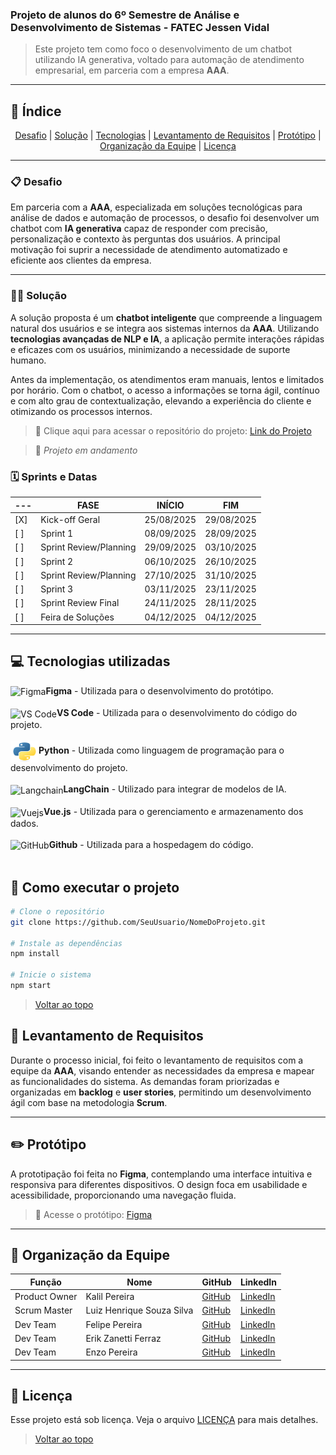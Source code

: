 ### Projeto de alunos do 6º Semestre de Análise e Desenvolvimento de Sistemas - FATEC Jessen Vidal

> Este projeto tem como foco o desenvolvimento de um chatbot utilizando IA generativa, voltado para automação de atendimento empresarial, em parceria com a empresa **AAA**.

---

## 📖 Índice 

<p align="center" dir="auto" name="topo">
    <a href="#desafio">Desafio</a> | 
    <a href="#solucao">Solução</a> | 
    <a href="#tecnologias">Tecnologias</a> | 
    <a href="#levantamento">Levantamento de Requisitos</a> |  
    <a href="#prototipo">Protótipo</a> | 
    <a href="#org-equipe">Organização da Equipe</a> | 
    <a href="#licença">Licença</a>
</p>

---

### 📋 Desafio

Em parceria com a **AAA**, especializada em soluções tecnológicas para análise de dados e automação de processos, o desafio foi desenvolver um chatbot com **IA generativa** capaz de responder com precisão, personalização e contexto às perguntas dos usuários. A principal motivação foi suprir a necessidade de atendimento automatizado e eficiente aos clientes da empresa.

---

### 👨‍💻 Solução

A solução proposta é um **chatbot inteligente** que compreende a linguagem natural dos usuários e se integra aos sistemas internos da **AAA**. Utilizando **tecnologias avançadas de NLP e IA**, a aplicação permite interações rápidas e eficazes com os usuários, minimizando a necessidade de suporte humano.

Antes da implementação, os atendimentos eram manuais, lentos e limitados por horário. Com o chatbot, o acesso a informações se torna ágil, contínuo e com alto grau de contextualização, elevando a experiência do cliente e otimizando os processos internos.

> 🔗 Clique aqui para acessar o repositório do projeto: [Link do Projeto](#)

> 🚧 *Projeto em andamento*

### 🗓️ Sprints e Datas

| --- | FASE                    | INÍCIO     | FIM        |
| --- |-------------------------|------------|------------|
| [X] | Kick-off Geral          | 25/08/2025 | 29/08/2025 |
| [ ] | Sprint 1                | 08/09/2025 | 28/09/2025 |
| [ ] | Sprint Review/Planning  | 29/09/2025 | 03/10/2025 |
| [ ] | Sprint 2                | 06/10/2025 | 26/10/2025 |
| [ ] | Sprint Review/Planning  | 27/10/2025 | 31/10/2025 |
| [ ] | Sprint 3                | 03/11/2025 | 23/11/2025 |
| [ ] | Sprint Review Final     | 24/11/2025 | 28/11/2025 |
| [ ] | Feira de Soluções       | 04/12/2025 | 04/12/2025 |
</div>

---

<!--

## User Stories

</div>

<details>
<summary><b>Sprint 1 - Protótipo Navegável [Conclusão: 30/03/2025]</span></b></summary>

| Rank | Prioridade | User Story | Estimativa | Sprint | Requisito do Parceiro | Critério de Aceitação | 
|------|------------|------------|------------|--------|-----------------------|------------------------|
| 1    | ALTA       | Eu, como usuário, desejo visualizar as telas principais do sistema. | 11 | 1 | RF3 | O sistema deve exibir as principais telas com navegação básica entre elas, permitindo fácil visualização de todos os componentes. |
| 2    | ALTA       | Eu, como usuário, desejo ter guias de acessos rápidos. | 12 | 1 | RF4 | As guias devem estar acessíveis a partir de qualquer tela, permitindo navegação ágil e prática para funcionalidades principais. |
| 3    | ALTA       | Eu, como colaborador acessando o app pelo celular, desejo visualizar meu perfil e consultar documentos da empresa. | 10 | 1 | RF7 | O perfil deve exibir informações pessoais e documentos essenciais de forma organizada e fácil de acessar. |
| 4    | MÉDIA      | Eu, como administrador, desejo cadastrar outros usuários (administradores ou colaboradores). | 20 | 2 | RF2 | A tela de cadastro de usuários deve permitir criar e atualizar perfis com diferentes níveis de permissão. |
</details>

<details>
  <summary><b>Sprint 2 - Gestão de Reembolsos "Registro de Gastos" [Conclusão: 27/04/2025]</b></summary>

  | Rank | Prioridade | User Story | Estimativa | Sprint | Requisito do Parceiro | Critério de Aceitação |
  |------|------------|------------|------------|--------|-----------------------|------------------------|
  | 5    | ALTA       | Eu, como funcionário, desejo registrar meus gastos com alimentação para reembolso. | 8  | 2 | RF3 | A tela deve permitir o funcionário registrar gastos com alimentação (ex: refeição, lanches) e associar a data e categoria de gasto. |
  | 6    | ALTA       | Eu, como funcionário, desejo registrar minha kilometragem para reembolso. | 8  | 2 | RF4 | A tela deve permitir o funcionário registrar a distância percorrida, com a data e o motivo da viagem (ex: viagem a trabalho). |
  | 7    | MÉDIA      | Eu, como administrador, desejo revisar e aprovar os gastos de alimentação e kilometragem dos funcionários. | 10 | 2 | RF5 | O administrador deve ser capaz de visualizar os pedidos de reembolso dos funcionários, incluindo alimentação e kilometragem, e aprovar ou rejeitar com base nos critérios de empresa. |
  | 8    | ALTA       | Eu, como funcionário, desejo visualizar o histórico de meus gastos e reembolsos aprovados. | 6  | 2 | RF6 | A tela deve exibir um histórico claro dos pedidos de reembolso feitos, com status de cada um (aprovado, pendente, reprovado) e os valores totais. |
  | 9    | ALTA       | Eu, como usuário, desejo receber notificações sobre o status dos meus pedidos de reembolso. | 5  | 2 | RF7 | O sistema deve enviar notificações por e-mail ou dentro do aplicativo, informando o status de aprovação ou rejeição dos pedidos de reembolso. |

</details>

<details>
  <summary><b>Sprint 3 - Gestão de Reembolsos "Banco de Dados e Funcionalidades Avançadas" [Conclusão: 28/05/2025]</b></summary>

  | Rank | Prioridade | User Story | Estimativa | Sprint | Requisito do Parceiro | Critério de Aceitação |
  |------|------------|------------|------------|--------|-----------------------|------------------------|
  | 5    | ALTA       | Eu, como funcionário, desejo registrar meus gastos com alimentação para reembolso. | 8  | 3 | RF3 | A tela deve permitir o funcionário registrar gastos com alimentação (ex: refeição, lanches) e associar a data e categoria de gasto. |
  | 6    | ALTA       | Eu, como funcionário, desejo registrar minha kilometragem para reembolso. | 8  | 3 | RF4 | A tela deve permitir o funcionário registrar a distância percorrida, com a data e o motivo da viagem (ex: viagem a trabalho). |
  | 7    | ALTA       | Eu, como administrador, desejo revisar e aprovar os gastos de alimentação e kilometragem dos funcionários. | 10 | 3 | RF5 | O administrador deve ser capaz de visualizar os pedidos de reembolso dos funcionários, incluindo alimentação e kilometragem, e aprovar ou rejeitar com base nos critérios de empresa. |
  | 8    | ALTA       | Eu, como funcionário, desejo visualizar o histórico de meus gastos e reembolsos aprovados. | 6  | 3 | RF6 | A tela deve exibir um histórico claro dos pedidos de reembolso feitos, com status de cada um (aprovado, pendente, reprovado) e os valores totais. |
  | 9    | ALTA       | Eu, como usuário, desejo receber notificações sobre o status dos meus pedidos de reembolso. | 5  | 3 | RF7 | O sistema deve enviar notificações por e-mail ou dentro do aplicativo, informando o status de aprovação ou rejeição dos pedidos de reembolso. |
  | 10   | ALTA       | Eu, como funcionário, desejo fazer upload das minhas notas fiscais de reembolso diretamente pela câmera do celular. | 8  | 3 | RF8 | A tela deve permitir o envio de fotos das notas fiscais por meio da câmera do celular, associando automaticamente à categoria de gasto correspondente. |
  | 11   | ALTA       | Eu, como administrador, desejo aprovar ou rejeitar os pedidos de reembolso em uma tela separada para web e mobile. | 10 | 3 | RF9 | O administrador deve ter uma interface de aprovação de reembolsos otimizada para web e mobile, com funcionalidade completa de visualização e decisão (aprovar/rejeitar). |
  | 12   | ALTA       | Eu, como usuário, desejo que todos os dados sejam armazenados corretamente em um banco de dados funcional. | 8  | 3 | RF10 | O sistema deve armazenar todos os dados dos gastos e reembolsos em um banco de dados seguro e funcional, garantindo integridade e fácil acesso às informações. |

</details>

<li>Informações sobre a sprint, objetivos, tarefas, etc.</li>

---

<!---

<details>
<summary><b>Sprint 2 - Acessos e Informações da Empresa [Conclusão: 27/04/2025]</span></b></summary>

| Rank | Prioridade | User Story | Estimativa | Sprint | Requisito do Parceiro | Critério de Aceitação |
|------|------------|------------|------------|--------|-----------------------|------------------------|
| 5    | MÉDIA      | Eu, como usuário, desejo uma interface inicial com informações da empresa e acessos rápidos. | 7 | 2 | RF4 | A interface inicial deve exibir informações relevantes da empresa e atalhos para áreas comuns, garantindo navegação rápida e prática. |
| 6    | MÉDIA      | Eu, como usuário, desejo cadastrar clientes e veículos. | 6 | 2 | RF1 | A tela de cadastro deve permitir entrada e atualização de informações de clientes e veículos, com validação dos dados inseridos. |
| 7    | MÉDIA      | Eu, como usuário, quero ter acesso ao controle de reuniões. | 7 | 2 | RF6 | A tela deve exibir a agenda de reuniões, permitindo visualização e criação de eventos, além de notificações de próximos encontros. |
| 8    | ALTA       | Eu, como usuário, desejo inserir perguntas na interface em linguagem natural para facilitar a interação. | 3 | 2 | RF2 | A interface deve permitir a inserção de perguntas de forma clara e responder com precisão em linguagem natural. |
</details>

### Sprint 3 - Funcionalidades de Informativos e Tutoriais [**Conclusão:** 10/11/2024]

| Rank | Prioridade | User Story | Estimativa | Sprint | Requisito do Parceiro | Critério de Aceitação |
|------|------------|------------|------------|--------|-----------------------|------------------------|
| 9    | MÉDIA      | Eu, como colaborador, desejo ver na área do usuário os informativos da empresa, horários, escalas e eventos. | 9 | 3 | RF4 | A área do usuário deve exibir informações completas sobre plantões, escalas e horários, além de eventos da empresa. |
| 10   | BAIXA      | Eu, como colaborador, desejo ver um tutorial de instruções sobre minha função nos informativos. | 8 | 3 | RF1 | A tela deve permitir acesso a tutoriais por função, com explicações passo a passo e exemplos visuais, como imagens e vídeos. |
| 11   | ALTA       | Eu, como usuário, desejo usar uma interface do usuário finalizada para ter uma experiência intuitiva e consistente. | 5 | 3 | RF2 | A interface deve estar completa, com navegação fluida e interativa, proporcionando uma experiência agradável e eficiente. |
| 12   | BAIXA      | Eu, como colaborador, gostaria de ver minhas tarefas pendentes e notificações na área inicial de perfil. | 6 | 3 | RF5 | A área inicial deve exibir todas as tarefas pendentes e notificações, com fácil acesso e atualização automática. |

<p align="center" dir="auto">→ <a href="#topo">Voltar ao topo</a></p>

---

### Sprint 4 - Gerenciamento de Usuários e Documentação [**Conclusão:** 01/12/2024]

| Rank | Prioridade | User Story | Estimativa | Sprint | Requisito do Parceiro | Critério de Aceitação |
|------|------------|------------|------------|--------|-----------------------|------------------------|
| 13   | BAIXA      | Eu, como administrador, preciso cadastrar os perfis de usuários e inserir documentos no perfil. | 2 | 4 | RNF1 | A interface de cadastro deve permitir inclusão e atualização de documentos nos perfis, com controle de acesso adequado. |
| 14   | BAIXA      | Eu, como administrador, preciso editar os informativos e tutoriais do aplicativo. | 1 | 4 | RNF2 | A área de edição deve permitir atualização dos conteúdos informativos e tutoriais, com salvamento automático e publicação instantânea. |
| 15   | BAIXA      | Eu, como colaborador, desejo um tutorial com instruções para as tarefas do dia a dia. | 8 | 4 | RF1 | O sistema deve exibir tutoriais detalhados, com explicações visuais, de fácil acesso e organizados por categorias de função. |
| 16   | BAIXA      | Eu, como administrador, preciso anexar um documento de Check-list para saída e retorno de veículos. | 7 | 4 | RNF2 | A interface deve permitir upload e visualização de Check-lists em um formato padronizado, com acesso restrito a usuários autorizados. |

<p align="center" dir="auto">→ <a href="#topo">Voltar ao topo</a></p>

---

### User Stories a serem planejadas

| Rank | Prioridade | User Story | Estimativa | Sprint | Requisito do Parceiro | Critério de Aceitação |
|------|------------|------------|------------|--------|-----------------------|------------------------|
| 17   | BAIXA      | Eu, como supervisor, preciso que todos os processos tenham um código para rastreio. | 4 | A definir | RF3 | Cada processo deve exibir um código único e histórico de etapas, incluindo prazos, responsáveis e tempos de conclusão. |
| 18   | MÉDIA      | Eu, como supervisor, preciso notificar o responsável por uma etapa do processo. | 3 | A definir | RF6 | O sistema deve enviar notificações automáticas aos responsáveis quando suas etapas forem requisitadas, com aviso de prazo. |
| 19   | BAIXA      | Eu, como administrador, desejo editar as informações dispostas no aplicativo. | 3 | A definir | RF5 | O sistema deve ter uma interface de edição de conteúdos que permita atualizar informações rapidamente. |
| 20   | MÉDIA      | Eu, como supervisor, preciso de valores e gráficos para análise de desempenho. | 5 | A definir | RF4 | A interface deve permitir visualização de gráficos de desempenho em tempo real, com opções de filtragem por região e departamento. |

<p align="center" dir="auto">→ <a href="#topo">Voltar ao topo</a></p>

---

## Backlog do Produto - 2025
<span id="user-content-backlog">

[backlog-Drift-Ops.xlsx](https://github.com/user-attachments/files/17600139/backlog-Drift-Ops.xlsx)

---
-->

## 💻 Tecnologias utilizadas
<span id="tecnologias">

<div>
  <span>
    <img align="center" alt="Figma" height="35" width="45" src="https://cdn.jsdelivr.net/gh/devicons/devicon/icons/figma/figma-original.svg"><b>Figma</b> - </img>
  </span>
  <span>
    Utilizada para o desenvolvimento do protótipo.
  </span>
</div>
<br>
<div>
  <span>
    <img align="center" alt="VS Code" height="35" width="45" src="https://cdn.jsdelivr.net/gh/devicons/devicon/icons/vscode/vscode-original.svg"><b>VS Code</b> - </img>
  </span>
  <span>
    Utilizada para o desenvolvimento do código do projeto.
  </span>
</div>
<br>
<div>
  <span>
     <img align="center" alt="Python" height="35" width="45" src="https://raw.githubusercontent.com/devicons/devicon/master/icons/python/python-original.svg"><b>Python</b> - </img>
  </span>
  <span>
    Utilizada como linguagem de programação para o desenvolvimento do projeto.
  </span>
</div>
<br>
<div>
  <span>
     <img align="center" alt="Langchain" height="35" width="45" src="https://cdn.scrapfly.io/0.0.736/www/public/svg/doc/integration/langchain-icon.svg?version=0.0.736"><b>LangChain</b> - </img>
  </span>
  <span>
    Utilizado para integrar de modelos de IA.
  </span>
</div>
<br>
<div>
  <span>
    <img align="center" alt="Vuejs" height="35" width="45" src="https://cdn.jsdelivr.net/gh/devicons/devicon@latest/icons/vuejs/vuejs-original.svg"><b>Vue.js</b> - </img>
  </span>
  <span>
    Utilizada para o gerenciamento e armazenamento dos dados.
  </span>
</div>
<br>
<div>
  <span>
    <img align="center" alt="GitHub" height="35" width="45" src="https://cdn.jsdelivr.net/gh/devicons/devicon/icons/github/github-original.svg"><b>Github</b> - </img>
  </span>
  <span>
    Utilizada para a hospedagem do código.
  </span>
</div>

<br>

## 🚀 Como executar o projeto

```bash
# Clone o repositório
git clone https://github.com/SeuUsuario/NomeDoProjeto.git

# Instale as dependências
npm install

# Inicie o sistema
npm start
```
> [Voltar ao topo](#topo)

## 📝 Levantamento de Requisitos
<span id="levantamento">

Durante o processo inicial, foi feito o levantamento de requisitos com a equipe da **AAA**, visando entender as necessidades da empresa e mapear as funcionalidades do sistema. As demandas foram priorizadas e organizadas em **backlog** e **user stories**, permitindo um desenvolvimento ágil com base na metodologia **Scrum**.

---

## ✏️ Protótipo
<span id="prototipo">

A prototipação foi feita no **Figma**, contemplando uma interface intuitiva e responsiva para diferentes dispositivos. O design foca em usabilidade e acessibilidade, proporcionando uma navegação fluida.

> 🔗 Acesse o protótipo: [Figma](https://www.figma.com/)

---

## 🤝 Organização da Equipe
<span id="org-equipe">

|    Função     | Nome                        | GitHub                                              | LinkedIn |
|--------------|-----------------------------|-----------------------------------------------------|----------|
| Product Owner | Kalil Pereira               | [GitHub](https://github.com/kalil004)               | [LinkedIn](https://www.linkedin.com/in/erik-zanetti-ferraz-09895a180/) |
| Scrum Master  | Luiz Henrique Souza Silva   | [GitHub](https://github.com/LuizHenrique435)        | [LinkedIn](https://www.linkedin.com/in/luiz-henrique-souza-silva-7b24a9279/) |
| Dev Team      | Felipe Pereira              | [GitHub](https://github.com/felipereira10)          | [LinkedIn](https://www.linkedin.com/in/felipe-pereira-638370172/) |
| Dev Team      | Erik Zanetti Ferraz         | [GitHub](https://github.com/ErikZFerraz)            | [LinkedIn](https://www.linkedin.com/in/erik-zanetti-ferraz-09895a180/) |
| Dev Team      | Enzo Pereira                | [GitHub](https://github.com/Enzopereira01)          | [LinkedIn](https://www.linkedin.com/in/erik-zanetti-ferraz-09895a180/) |

---

## 📝 Licença
<span id="user-content-licença">

Esse projeto está sob licença. Veja o arquivo [LICENÇA](LICENSE.md) para mais detalhes.

<!-- MARKDOWN LINKS & IMAGES -->
<!-- https://www.markdownguide.org/basic-syntax/#reference-style-links -->
[linkedin-shield]: https://img.shields.io/badge/-LinkedIn-black.svg?style=for-the-badge&logo=linkedin&colorB=555
[linkedin-url]: https://linkedin.com/in/othneildrew
<!--[mysql-shield]: 
[mysql-url]: https://www.mysql.com/ -->
[React.js]: https://img.shields.io/badge/React-20232A?style=for-the-badge&logo=react&logoColor=61DAFB
[React-url]: https://reactjs.org/
[Bootstrap.com]: https://img.shields.io/badge/Bootstrap-563D7C?style=for-the-badge&logo=bootstrap&logoColor=white
[Bootstrap-url]: https://getbootstrap.com

</div>

> [Voltar ao topo](#topo)
